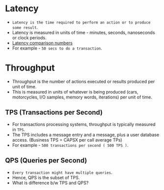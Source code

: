 # Latency
- `Latency is the time required to perform an action or to produce some result`.
- Latency is measured in units of time - minutes, seconds, nanoseconds or clock periods.
- [Latency comparison numbers](../SystemEstimationTips.md#latency-comparison-numbers)
- For example - `50 secs to do a transaction`.

# Throughput
- Throughput is the number of actions executed or results produced per unit of time.
- This is measured in units of whatever is being produced (cars, motorcycles, I/O samples, memory words, iterations) per unit of time.

## TPS (Transactions per Second)
- For transactions processing systems, throughput is typically measured in `TPS`.
- The TPS includes a message entry and a message, plus a user database access. (Business TPS = CAPSX per call average TPs)
- For example - `500 transactions per second ( 500 TPS )`.

## QPS (Queries per Second)
- `Every transaction might have multiple queries`.
- Hence, QPS is the subset of TPS.
- What is difference b/w TPS and QPS?